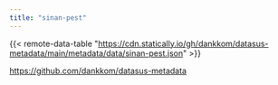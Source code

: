 ```yaml
---
title: "sinan-pest"
---
```


{{< remote-data-table "https://cdn.statically.io/gh/dankkom/datasus-metadata/main/metadata/data/sinan-pest.json" >}}

https://github.com/dankkom/datasus-metadata
